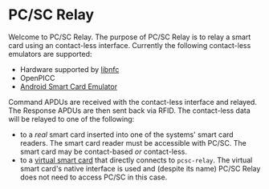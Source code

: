 # PC/SC Relay

Welcome to PC/SC Relay. The purpose of PC/SC Relay is to relay a smart
card using an contact-less interface. Currently the following contact-less
emulators are supported:

- Hardware supported by [libnfc](http://www.libnfc.org/)
- OpenPICC
- [Android Smart Card
  Emulator](http://frankmorgner.github.io/vsmartcard/ACardEmulator/README.html)

Command APDUs are received with the contact-less interface and relayed. The
Response APDUs are then sent back via RFID. The contact-less data will be
relayed to one of the following:

- to a *real* smart card inserted into one of the systems' smart card readers.
  The smart card reader must be accessible with PC/SC. The smart card may be
  contact-based *or* contact-less.
- to a [virtual smart
  card](http://frankmorgner.github.io/vsmartcard/ccid/README.html) that
  directly connects to `pcsc-relay`. The virtual smart card's native interface
  is used and (despite its name) PC/SC Relay does not need to access PC/SC in
  this case.
